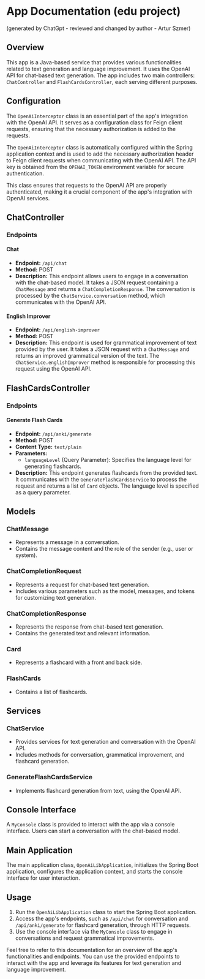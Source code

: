 # App Documentation (edu project)
(generated by ChatGpt - reviewed and changed by author - Artur Szmer)
## Overview

This app is a Java-based service that provides various functionalities related to text generation and language improvement. It uses the OpenAI API for chat-based text generation. The app includes two main controllers: `ChatController` and `FlashCardsController`, each serving different purposes.

## Configuration
The `OpenAiInterceptor` class is an essential part of the app's integration with the OpenAI API. It serves as a configuration class for Feign client requests, ensuring that the necessary authorization is added to the requests.


The `OpenAiInterceptor` class is automatically configured within the Spring application context and is used to add the necessary authorization header to Feign client requests when communicating with the OpenAI API. The API key is obtained from the `OPENAI_TOKEN` environment variable for secure authentication.

This class ensures that requests to the OpenAI API are properly authenticated, making it a crucial component of the app's integration with OpenAI services.

## ChatController

### Endpoints

#### Chat

- **Endpoint:** `/api/chat`
- **Method:** POST
- **Description:** This endpoint allows users to engage in a conversation with the chat-based model. It takes a JSON request containing a `ChatMessage` and returns a `ChatCompletionResponse`. The conversation is processed by the `ChatService.conversation` method, which communicates with the OpenAI API.

#### English Improver

- **Endpoint:** `/api/english-improver`
- **Method:** POST
- **Description:** This endpoint is used for grammatical improvement of text provided by the user. It takes a JSON request with a `ChatMessage` and returns an improved grammatical version of the text. The `ChatService.englishImprover` method is responsible for processing this request using the OpenAI API.

## FlashCardsController

### Endpoints

#### Generate Flash Cards

- **Endpoint:** `/api/anki/generate`
- **Method:** POST
- **Content Type:** `text/plain`
- **Parameters:**
    - `languageLevel` (Query Parameter): Specifies the language level for generating flashcards.
- **Description:** This endpoint generates flashcards from the provided text. It communicates with the `GenerateFlashCardsService` to process the request and returns a list of `Card` objects. The language level is specified as a query parameter.

## Models

### ChatMessage

- Represents a message in a conversation.
- Contains the message content and the role of the sender (e.g., user or system).

### ChatCompletionRequest

- Represents a request for chat-based text generation.
- Includes various parameters such as the model, messages, and tokens for customizing text generation.

### ChatCompletionResponse

- Represents the response from chat-based text generation.
- Contains the generated text and relevant information.

### Card

- Represents a flashcard with a front and back side.

### FlashCards

- Contains a list of flashcards.

## Services

### ChatService

- Provides services for text generation and conversation with the OpenAI API.
- Includes methods for conversation, grammatical improvement, and flashcard generation.

### GenerateFlashCardsService

- Implements flashcard generation from text, using the OpenAI API.

## Console Interface

A `MyConsole` class is provided to interact with the app via a console interface. Users can start a conversation with the chat-based model.

## Main Application

The main application class, `OpenAiLibApplication`, initializes the Spring Boot application, configures the application context, and starts the console interface for user interaction.

## Usage

1. Run the `OpenAiLibApplication` class to start the Spring Boot application.
2. Access the app's endpoints, such as `/api/chat` for conversation and `/api/anki/generate` for flashcard generation, through HTTP requests.
3. Use the console interface via the `MyConsole` class to engage in conversations and request grammatical improvements.

Feel free to refer to this documentation for an overview of the app's functionalities and endpoints. You can use the provided endpoints to interact with the app and leverage its features for text generation and language improvement.
